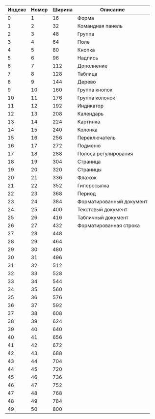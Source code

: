 | Индекс | Номер | Ширина | Описание                 |
|--------|-------|--------|--------------------------|
| 0      | 1     | 16     | Форма                    |
| 1      | 2     | 32     | Командная панель         |
| 2      | 3     | 48     | Группа                   |
| 3      | 4     | 64     | Поле                     |
| 4      | 5     | 80     | Кнопка                   |
| 5      | 6     | 96     | Надпись                  |
| 6      | 7     | 112    | Дополнение               |
| 7      | 8     | 128    | Таблица                  |
| 8      | 9     | 144    | Дерево                   |
| 9      | 10    | 160    | Группа кнопок            |
| 10     | 11    | 176    | Группа колонок           |
| 11     | 12    | 192    | Индикатор                |
| 12     | 13    | 208    | Календарь                |
| 13     | 14    | 224    | Картинка                 |
| 14     | 15    | 240    | Колонка                  |
| 15     | 16    | 256    | Переключатель            |
| 16     | 17    | 272    | Подменю                  |
| 17     | 18    | 288    | Полоса регулирования     |
| 18     | 19    | 304    | Страница                 |
| 19     | 20    | 320    | Страницы                 |
| 20     | 21    | 336    | Флажок                   |
| 21     | 22    | 352    | Гиперссылка              |
| 22     | 23    | 368    | Период                   |
| 23     | 24    | 384    | Форматированный документ |
| 24     | 25    | 400    | Текстовый документ       |
| 25     | 26    | 416    | Табличный документ       |
| 26     | 27    | 432    | Форматированная строка   |
| 27     | 28    | 448    |                          |
| 28     | 29    | 464    |                          |
| 29     | 30    | 480    |                          |
| 30     | 31    | 496    |                          |
| 31     | 32    | 512    |                          |
| 32     | 33    | 528    |                          |
| 33     | 34    | 544    |                          |
| 34     | 35    | 560    |                          |
| 35     | 36    | 576    |                          |
| 36     | 37    | 592    |                          |
| 37     | 38    | 608    |                          |
| 38     | 39    | 624    |                          |
| 39     | 40    | 640    |                          |
| 40     | 41    | 656    |                          |
| 41     | 42    | 672    |                          |
| 42     | 43    | 688    |                          |
| 43     | 44    | 704    |                          |
| 44     | 45    | 720    |                          |
| 45     | 46    | 736    |                          |
| 46     | 47    | 752    |                          |
| 47     | 48    | 768    |                          |
| 48     | 49    | 784    |                          |
| 49     | 50    | 800    |                          |